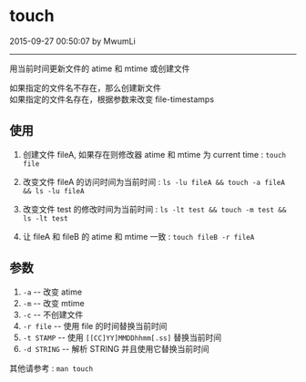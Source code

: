 # touch

2015-09-27 00:50:07 by MwumLi

---


用当前时间更新文件的 atime 和 mtime 或创建文件  

如果指定的文件名不存在，那么创建新文件  
如果指定的文件名存在，根据参数来改变 file-timestamps


## 使用

1. 创建文件 fileA, 如果存在则修改器 atime 和 mtime 为 current time : `touch file`

2. 改变文件 fileA 的访问时间为当前时间 : `ls -lu fileA && touch -a fileA && ls -lu fileA`

3. 改变文件 test 的修改时间为当前时间 : `ls -lt test && touch -m test && ls -lt test`

4. 让 fileA 和 fileB 的 atime 和 mtime 一致 : `touch fileB -r fileA`

## 参数

1. `-a`			-- 改变 atime
2. `-m`			-- 改变 mtime 
2. `-c`			-- 不创建文件
3. `-r file`	-- 使用 file 的时间替换当前时间
4. `-t STAMP`	-- 使用 `[[CC]YY]MMDDhhmm[.ss]` 替换当前时间
5. `-d STRING`	-- 解析 STRING 并且使用它替换当前时间  

其他请参考 : `man touch`
